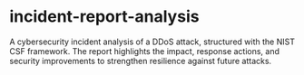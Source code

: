 # incident-report-analysis
A cybersecurity incident analysis of a DDoS attack, structured with the NIST CSF framework. The report highlights the impact, response actions, and security improvements to strengthen resilience against future attacks.
